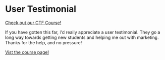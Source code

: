 # User Testimonial

[Check out our CTF Course!](https://academy.hoppersroppers.org/mod/page/view.php?id=976)

If you have gotten this far, I'd really appreciate a user testimonial. They go a long way towards getting new students and helping me out with marketing. Thanks for the help, and no pressure!

[Vist the course page!](https://academy.hoppersroppers.org/mod/page/view.php?id=976)
